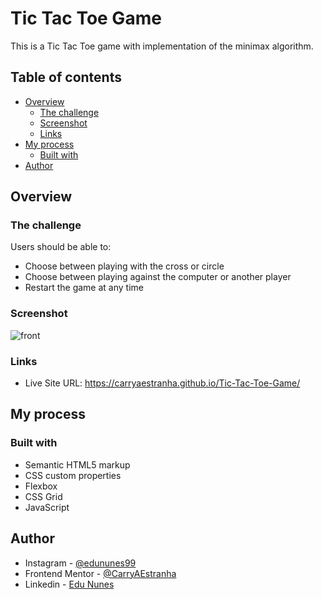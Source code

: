 # Tic Tac Toe Game

This is a Tic Tac Toe game with implementation of the minimax algorithm.

## Table of contents

- [Overview](#overview)
  - [The challenge](#the-challenge)
  - [Screenshot](#screenshot)
  - [Links](#links)
- [My process](#my-process)
  - [Built with](#built-with)
- [Author](#author)

## Overview

### The challenge

Users should be able to:

- Choose between playing with the cross or circle
- Choose between playing against the computer or another player
- Restart the game at any time

### Screenshot

![front](https://user-images.githubusercontent.com/53675070/155910746-099b4d90-586a-4b78-8e9b-15fc694b1b73.png)

### Links

- Live Site URL: https://carryaestranha.github.io/Tic-Tac-Toe-Game/

## My process

### Built with

- Semantic HTML5 markup
- CSS custom properties
- Flexbox
- CSS Grid
- JavaScript

## Author

- Instagram - [@edununes99](https://www.instagram.com/edununes99/)
- Frontend Mentor - [@CarryAEstranha](https://www.frontendmentor.io/profile/CarryAEstranha/)
- Linkedin - [Edu Nunes](https://www.linkedin.com/in/edu-nunes-627422209/)
